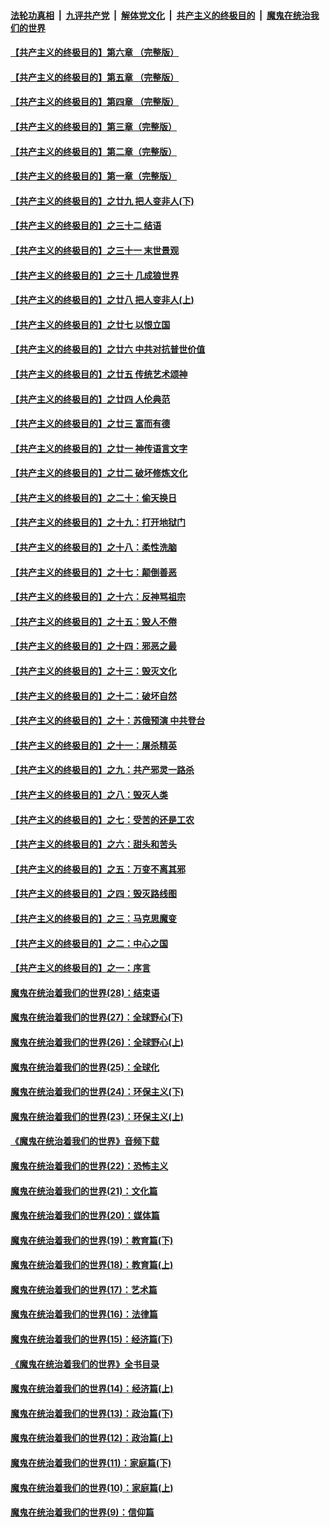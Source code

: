 ####  [法轮功真相](../../../../basic/blob/master/README.md?t=06292031) &nbsp;|&nbsp; [九评共产党](../../../../9ping.md/blob/master/README.md?t=06292031) &nbsp;|&nbsp; [解体党文化](../../../../jtdwh.md/blob/master/README.md?t=06292031)  &nbsp;|&nbsp; [共产主义的终极目的](../../../../gczydzjmd.md/blob/master/README.md?t=06292031) &nbsp;|&nbsp; [魔鬼在统治我们的世界](../../../../mgztzwmdsj.md/blob/master/README.md?t=06292031) 

#### [【共产主义的终极目的】第六章 （完整版）](../pages/nsc422/n11428913.md?t=06292031) 

#### [【共产主义的终极目的】第五章 （完整版）](../pages/nsc422/n11428912.md?t=06292031) 

#### [【共产主义的终极目的】第四章 （完整版）](../pages/nsc422/n11428907.md?t=06292031) 

#### [【共产主义的终极目的】第三章（完整版）](../pages/nsc422/n11428848.md?t=06292031) 

#### [【共产主义的终极目的】第二章（完整版）](../pages/nsc422/n11428831.md?t=06292031) 

#### [【共产主义的终极目的】第一章（完整版）](../pages/nsc422/n11417651.md?t=06292031) 

#### [【共产主义的终极目的】之廿九 把人变非人(下)](../pages/nsc422/n11344140.md?t=06292031) 

#### [【共产主义的终极目的】之三十二 结语](../pages/nsc422/n11360535.md?t=06292031) 

#### [【共产主义的终极目的】之三十一 末世景观](../pages/nsc422/n11351129.md?t=06292031) 

#### [【共产主义的终极目的】之三十 几成狼世界](../pages/nsc422/n11348280.md?t=06292031) 

#### [【共产主义的终极目的】之廿八 把人变非人(上)](../pages/nsc422/n11340492.md?t=06292031) 

#### [【共产主义的终极目的】之廿七 以恨立国](../pages/nsc422/n11336944.md?t=06292031) 

#### [【共产主义的终极目的】之廿六 中共对抗普世价值](../pages/nsc422/n11324785.md?t=06292031) 

#### [【共产主义的终极目的】之廿五 传统艺术颂神](../pages/nsc422/n11296396.md?t=06292031) 

#### [【共产主义的终极目的】之廿四 人伦典范](../pages/nsc422/n11296397.md?t=06292031) 

#### [【共产主义的终极目的】之廿三 富而有德](../pages/nsc422/n11283598.md?t=06292031) 

#### [【共产主义的终极目的】之廿一 神传语言文字](../pages/nsc422/n11263265.md?t=06292031) 

#### [【共产主义的终极目的】之廿二 破坏修炼文化](../pages/nsc422/n11245728.md?t=06292031) 

#### [【共产主义的终极目的】之二十：偷天换日](../pages/nsc422/n11238846.md?t=06292031) 

#### [【共产主义的终极目的】之十九：打开地狱门](../pages/nsc422/n11206376.md?t=06292031) 

#### [【共产主义的终极目的】之十八：柔性洗脑](../pages/nsc422/n11199994.md?t=06292031) 

#### [【共产主义的终极目的】之十七：颠倒善恶](../pages/nsc422/n11179782.md?t=06292031) 

#### [【共产主义的终极目的】之十六：反神骂祖宗](../pages/nsc422/n11166798.md?t=06292031) 

#### [【共产主义的终极目的】之十五：毁人不倦](../pages/nsc422/n11166792.md?t=06292031) 

#### [【共产主义的终极目的】之十四：邪恶之最](../pages/nsc422/n11150249.md?t=06292031) 

#### [【共产主义的终极目的】之十三：毁灭文化](../pages/nsc422/n11135227.md?t=06292031) 

#### [【共产主义的终极目的】之十二：破坏自然](../pages/nsc422/n11135214.md?t=06292031) 

#### [【共产主义的终极目的】之十：苏俄预演 中共登台](../pages/nsc422/n11118424.md?t=06292031) 

#### [【共产主义的终极目的】之十一：屠杀精英](../pages/nsc422/n11118442.md?t=06292031) 

#### [【共产主义的终极目的】之九：共产邪灵一路杀](../pages/nsc422/n11114139.md?t=06292031) 

#### [【共产主义的终极目的】之八：毁灭人类](../pages/nsc422/n11108503.md?t=06292031) 

#### [【共产主义的终极目的】之七：受苦的还是工农](../pages/nsc422/n11101809.md?t=06292031) 

#### [【共产主义的终极目的】之六：甜头和苦头](../pages/nsc422/n11096971.md?t=06292031) 

#### [【共产主义的终极目的】之五：万变不离其邪](../pages/nsc422/n11091285.md?t=06292031) 

#### [【共产主义的终极目的】之四：毁灭路线图](../pages/nsc422/n11086284.md?t=06292031) 

#### [【共产主义的终极目的】之三：马克思魔变](../pages/nsc422/n11061941.md?t=06292031) 

#### [【共产主义的终极目的】之二：中心之国](../pages/nsc422/n11047728.md?t=06292031) 

#### [【共产主义的终极目的】之一：序言](../pages/nsc422/n11086077.md?t=06292031) 

#### [魔鬼在统治着我们的世界(28)：结束语](../pages/nsc422/n10936246.md?t=06292031) 

#### [魔鬼在统治着我们的世界(27)：全球野心(下)](../pages/nsc422/n10928319.md?t=06292031) 

#### [魔鬼在统治着我们的世界(26)：全球野心(上)](../pages/nsc422/n10900318.md?t=06292031) 

#### [魔鬼在统治着我们的世界(25)：全球化](../pages/nsc422/n10788205.md?t=06292031) 

#### [魔鬼在统治着我们的世界(24)：环保主义(下)](../pages/nsc422/n10695307.md?t=06292031) 

#### [魔鬼在统治着我们的世界(23)：环保主义(上)](../pages/nsc422/n10688613.md?t=06292031) 

#### [《魔鬼在统治着我们的世界》音频下载](../pages/nsc422/n10635553.md?t=06292031) 

#### [魔鬼在统治着我们的世界(22)：恐怖主义](../pages/nsc422/n10614727.md?t=06292031) 

#### [魔鬼在统治着我们的世界(21)：文化篇](../pages/nsc422/n10597706.md?t=06292031) 

#### [魔鬼在统治着我们的世界(20)：媒体篇](../pages/nsc422/n10586579.md?t=06292031) 

#### [魔鬼在统治着我们的世界(19)：教育篇(下)](../pages/nsc422/n10564808.md?t=06292031) 

#### [魔鬼在统治着我们的世界(18)：教育篇(上)](../pages/nsc422/n10526970.md?t=06292031) 

#### [魔鬼在统治着我们的世界(17)：艺术篇](../pages/nsc422/n10499093.md?t=06292031) 

#### [魔鬼在统治着我们的世界(16)：法律篇](../pages/nsc422/n10485969.md?t=06292031) 

#### [魔鬼在统治着我们的世界(15)：经济篇(下)](../pages/nsc422/n10469975.md?t=06292031) 

#### [《魔鬼在统治着我们的世界》全书目录](../pages/nsc422/n10464261.md?t=06292031) 

#### [魔鬼在统治着我们的世界(14)：经济篇(上)](../pages/nsc422/n10457370.md?t=06292031) 

#### [魔鬼在统治着我们的世界(13)：政治篇(下)](../pages/nsc422/n10448270.md?t=06292031) 

#### [魔鬼在统治着我们的世界(12)：政治篇(上)](../pages/nsc422/n10444576.md?t=06292031) 

#### [魔鬼在统治着我们的世界(11)：家庭篇(下)](../pages/nsc422/n10440961.md?t=06292031) 

#### [魔鬼在统治着我们的世界(10)：家庭篇(上)](../pages/nsc422/n10435448.md?t=06292031) 

#### [魔鬼在统治着我们的世界(9)：信仰篇](../pages/nsc422/n10432159.md?t=06292031) 


